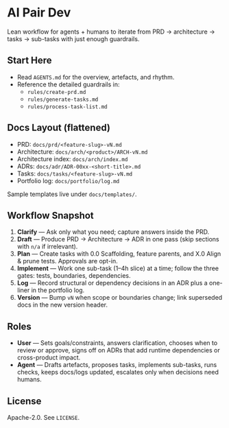 # AI Pair Dev

Lean workflow for agents + humans to iterate from PRD → architecture → tasks → sub-tasks with just enough guardrails.

## Start Here

- Read `AGENTS.md` for the overview, artefacts, and rhythm.
- Reference the detailed guardrails in:
  - `rules/create-prd.md`
  - `rules/generate-tasks.md`
  - `rules/process-task-list.md`

## Docs Layout (flattened)

- PRD: `docs/prd/<feature-slug>-vN.md`
- Architecture: `docs/arch/<product>/ARCH-vN.md`
- Architecture index: `docs/arch/index.md`
- ADRs: `docs/adr/ADR-00xx-<short-title>.md`
- Tasks: `docs/tasks/<feature-slug>-vN.md`
- Portfolio log: `docs/portfolio/log.md`

Sample templates live under `docs/templates/`.

## Workflow Snapshot

1. **Clarify** — Ask only what you need; capture answers inside the PRD.
2. **Draft** — Produce PRD → Architecture → ADR in one pass (skip sections with `n/a` if irrelevant).
3. **Plan** — Create tasks with 0.0 Scaffolding, feature parents, and X.0 Align & prune tests. Approvals are opt-in.
4. **Implement** — Work one sub-task (1–4h slice) at a time; follow the three gates: tests, boundaries, dependencies.
5. **Log** — Record structural or dependency decisions in an ADR plus a one-liner in the portfolio log.
6. **Version** — Bump `vN` when scope or boundaries change; link superseded docs in the new version header.

## Roles

- **User** — Sets goals/constraints, answers clarification, chooses when to review or approve, signs off on ADRs that add runtime dependencies or cross-product impact.
- **Agent** — Drafts artefacts, proposes tasks, implements sub-tasks, runs checks, keeps docs/logs updated, escalates only when decisions need humans.

## License

Apache-2.0. See `LICENSE`.
